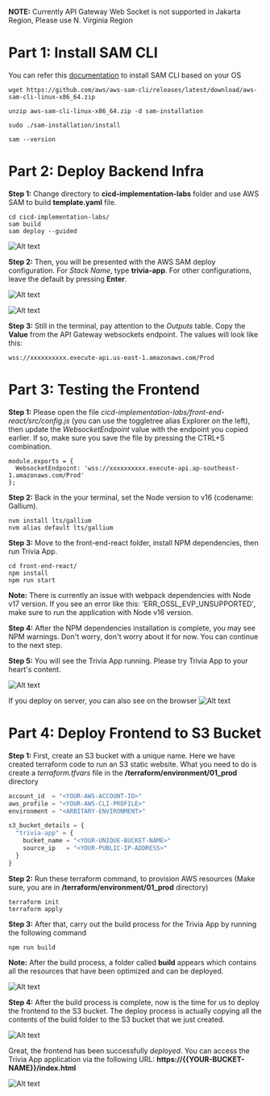 **NOTE:** Currently API Gateway Web Socket is not supported in Jakarta Region, Please use N. Virginia Region


# Part 1: Install SAM CLI
You can refer this [documentation](https://docs.aws.amazon.com/serverless-application-model/latest/developerguide/install-sam-cli.html) to install SAM CLI based on your OS
```shell
wget https://github.com/aws/aws-sam-cli/releases/latest/download/aws-sam-cli-linux-x86_64.zip

unzip aws-sam-cli-linux-x86_64.zip -d sam-installation

sudo ./sam-installation/install

sam --version
```


# Part 2: Deploy Backend Infra
**Step 1:** Change directory to **cicd-implementation-labs** folder and use AWS SAM to build **template.yaml** file.
```shell
cd cicd-implementation-labs/
sam build
sam deploy --guided
```
![Alt text](pics/03_sam-build.png)

**Step 2:** 
Then, you will be presented with the AWS SAM deploy configuration. For *Stack Name*, type **trivia-app**. For other configurations, leave the default by pressing **Enter**.

![Alt text](pics/04_sam-deploy-1.png)

![Alt text](pics/05_sam-deploy-2.png)

**Step 3:** Still in the terminal, pay attention to the *Outputs* table. Copy the **Value** from the API Gateway websockets endpoint. The values ​​will look like this:
```shell
wss://xxxxxxxxxx.execute-api.us-east-1.amazonaws.com/Prod
```


# Part 3: Testing the Frontend
**Step 1:** Please open the file *cicd-implementation-labs/front-end-react/src/config.js* (you can use the toggletree alias Explorer on the left), then update the *WebsocketEndpoint* value with the endpoint you copied earlier. If so, make sure you save the file by pressing the CTRL+S combination.
```shell
module.exports = {
  WebsocketEndpoint: 'wss://xxxxxxxxxx.execute-api.ap-southeast-1.amazonaws.com/Prod'
};
```

**Step 2:** Back in the your terminal, set the Node version to v16 (codename: Gallium).
```shell
nvm install lts/gallium
nvm alias default lts/gallium
```

**Step 3:** Move to the front-end-react folder, install NPM dependencies, then run Trivia App.
```shell
cd front-end-react/
npm install
npm run start
```

**Note:** There is currently an issue with webpack dependencies with Node v17 version. If you see an error like this: 'ERR_OSSL_EVP_UNSUPPORTED', make sure to run the application with Node v16 version.

**Step 4:** After the NPM dependencies installation is complete, you may see NPM warnings. Don't worry, don't worry about it for now. You can continue to the next step.

**Step 5:** You will see the Trivia App running. Please try Trivia App to your heart's content.

![Alt text](pics/06_app-run.png)

If you deploy on server, you can also see on the browser
![Alt text](pics/07_access-app.png)


# Part 4: Deploy Frontend to S3 Bucket
**Step 1:** First, create an S3 bucket with a unique name. Here we have created terraform code to run an S3 static website. What you need to do is create a *terraform.tfvars* file in the **/terraform/environment/01_prod** directory
```terraform.tfvars
account_id  = "<YOUR-AWS-ACCOUNT-ID>"
aws_profile = "<YOUR-AWS-CLI-PROFILE>"
environment = "<ARBITARY-ENVIRONMENT>"

s3_bucket_details = {
  "trivia-app" = {
    bucket_name = "<YOUR-UNIQUE-BUCKET-NAME>"
    source_ip   = "<YOUR-PUBLIC-IP-ADDRESS>"
  }
}
```

**Step 2:** Run these terraform command, to provision AWS resources (Make sure, you are in **/terraform/environment/01_prod** directory)
```shell
terraform init
terraform apply
```

**Step 3:** After that, carry out the build process for the Trivia App by running the following command
```
npm run build
```

**Note:** After the build process, a folder called **build** appears which contains all the resources that have been optimized and can be deployed.

![Alt text](pics/08_build-frontend-artifact.png)

**Step 4:** After the build process is complete, now is the time for us to deploy the frontend to the S3 bucket. The deploy process is actually copying all the contents of the build folder to the S3 bucket that we just created.

![Alt text](pics/09_copy-to-s3.png)


Great, the frontend has been successfully *deployed*. You can access the Trivia App application via the following URL: **https://{{YOUR-BUCKET-NAME}}/index.html**

![Alt text](pics/10_s3-static-website.png)
